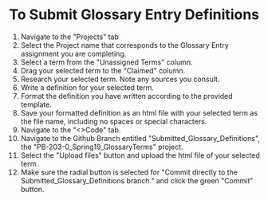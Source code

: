 <body>
  <h1>To Submit Glossary Entry Definitions</h1>
<ol>
  <li>Navigate to the "Projects" tab</li>
  <li>Select the Project name that corresponds to the Glossary Entry assignment you are completing.</li>
  <li>Select a term from the "Unassigned Terms" column.</li>
  <li>Drag your selected term to the "Claimed" column.</li>
  <li>Research your selected term. Note any sources you consult.</li>
  <li>Write a definition for your selected term.</li>
  <li>Format the definition you have written according to the provided template.</li>
  <li>Save your formatted definition as an html file with your selected term as the file name, including no spaces or special characters.</li>
  <li>Navigate to the "&lt;&gt;Code" tab.</li>
  <li>Navigate to the Github Branch entitled "Submitted_Glossary_Definitions", the "PB-203-0_Spring19_GlossaryTerms" project.</li>
  <li>Select the "Upload files" button and upload the html file of your selected term.</li>
  <li>Make sure the radial button is selected for "Commit directly to the Submitted_Glossary_Definitions branch." and click the green "Commit" button.</li>
  </ol>
